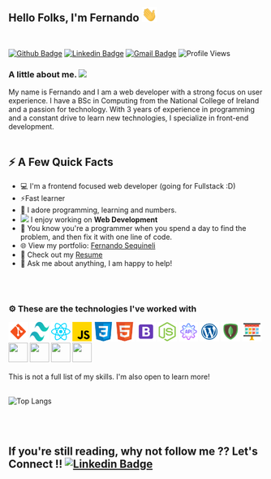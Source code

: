 ## Hello Folks, I'm Fernando <img src="https://github.com/FernandoSequineli/FernandoSequineli/blob/main/assets/wave.gif" width="30px">

<br/>

[![Github Badge](http://img.shields.io/badge/-Github-black?style=flat-square&logo=github&link=https://github.com/Defcon27/)](https://github.com/FernandoSequineli/)
[![Linkedin Badge](https://img.shields.io/badge/-LinkedIn-blue?style=flat-square&logo=Linkedin&logoColor=white&link=https://www.linkedin.com/in/fernando-sequineli/)](https://www.linkedin.com/in/fernando-sequineli/)
[![Gmail Badge](https://img.shields.io/badge/-Gmail-d14836?style=flat-square&logo=Gmail&logoColor=white&link=mailto:sequineli.fernando@gmail.com)](mailto:sequineli.fernando@gmail.com)
![Profile Views](https://komarev.com/ghpvc/?username=FernandoSequineli)


### A little about me. <img src="https://media.giphy.com/media/VgCDAzcKvsR6OM0uWg/giphy.gif" width="40">

My name is Fernando and I am a web developer with a strong focus on user experience. I have a BSc in Computing from the National College of Ireland and a passion for technology. With 3 years of experience in programming and a constant drive to learn new technologies, I specialize in front-end development.<br/><br/>

## ⚡️ A Few Quick Facts

- 💻 I'm a frontend focused web developer (going for Fullstack :D)
- ⚡️Fast learner
- 🤟 I adore programming, learning and numbers.
- <img src="https://media.giphy.com/media/WUlplcMpOCEmTGBtBW/giphy.gif" width="25"> I enjoy working on **Web Development**
- 🧩 You know you're a programmer when you spend a day to find the problem, and then fix it with one line of code.
- 🌐 View my portfolio: [Fernando Sequineli](https://fernandosequineli.github.io/portfolio/)
- 📙 Check out my [Resume](https://drive.google.com/file/d/15yhrxlQcV5NfJpjwVFYBVnlHaAss4oGj/view)
- 💬 Ask me about anything, I am happy to help!

<br/><br/>

### ⚙️ These are the technologies I've worked with

<code><img height="38" width="38" src="https://github.com/FernandoSequineli/FernandoSequineli/blob/main/assets/git.png"></code>
<code><img height="38" width="38" src="https://github.com/FernandoSequineli/FernandoSequineli/blob/main/assets/tailwindcss.svg"></code>
<code><img height="38" width="38" src="https://github.com/FernandoSequineli/FernandoSequineli/blob/main/assets/react.png"></code>
<code><img height="38" width="38" src="https://github.com/FernandoSequineli/FernandoSequineli/blob/main/assets/javascript.png"></code>
<code><img height="38" width="38" src="https://github.com/FernandoSequineli/FernandoSequineli/blob/main/assets/css.png"></code>
<code><img height="38" width="38" src="https://github.com/FernandoSequineli/FernandoSequineli/blob/main/assets/html.png"></code>
<code><img height="38" width="38" src="https://github.com/FernandoSequineli/FernandoSequineli/blob/main/assets/bootstrap.png"></code>
<code><img height="38" width="38" src="https://github.com/FernandoSequineli/FernandoSequineli/blob/main/assets/node.png"></code>
<code><img height="38" width="38" src="https://github.com/FernandoSequineli/FernandoSequineli/blob/main/assets/restapi.png"></code>
<code><img height="38" width="38" src="https://github.com/FernandoSequineli/FernandoSequineli/blob/main/assets/wordpress.png"></code>
<code><img height="38" width="38" src="https://github.com/FernandoSequineli/FernandoSequineli/blob/main/assets/mongodb.png"></code>
<code><img height="38" width="38" src="https://github.com/FernandoSequineli/FernandoSequineli/blob/main/assets/scrum.png"></code>
<code><img height="38" width="38" src="https://cdn.svgporn.com/logos/mysql.svg"></code>
<code><img height="38" width="38" src="https://cdn.svgporn.com/logos/php.svg"></code>
<code><img height="38" width="38" src="https://cdn.svgporn.com/logos/terminal.svg"></code>
<code><img height="38" width="38" src="https://cdn.svgporn.com/logos/visual-studio-code.svg"></code>
<br/><br/>
This is not a full list of my skills. I'm also open to learn more!
<br/><br/>

![Top Langs](https://github-readme-stats.vercel.app/api/top-langs/?username=FernandoSequineli&layout=compact)


<br/><br/>

## If you're still reading, why not follow me ?? Let's Connect !! [![Linkedin Badge](https://img.shields.io/badge/-LinkedIn-blue?style=flat-square&logo=Linkedin&logoColor=white&link=https://www.linkedin.com/in/fernando-sequineli/)](https://www.linkedin.com/in/fernando-sequineli/)
